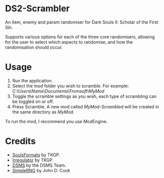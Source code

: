 # DS2-Scrambler

An item, enemy and param randomiser for Dark Souls II: Scholar of the First Sin.

Supports various options for each of the three core randomisers, allowing for the user to select which aspects to randomise, and how the randomisation should occur.

# Usage
1. Run the application.
2. Select the mod folder you wish to scramble. For example: *C:\Users\Name\Documents\Fromsoft\MyMod*
3. Toggle the scramble settings as you wish, each type of scrambling can be toggled on or off.
4. Press Scramble. A new mod called *MyMod-Scrambled* will be created in the same directory as *MyMod*.

To run the mod, I recommend you use ModEngine.

# Credits
* [SoulsFormats](https://github.com/JKAnderson/SoulsFormats) by TKGP.
* [Irregulator](https://github.com/JKAnderson/Irregulator) by TKGP.
* [DSMS](https://github.com/soulsmods/DSMapStudio) by the DSMS Team.
* [SimpleRNG](https://www.codeproject.com/Articles/25172/Simple-Random-Number-Generation) by John D. Cook 
